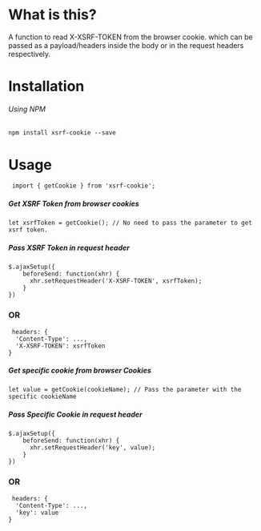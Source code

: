 # What is this?

A function to read X-XSRF-TOKEN from the browser cookie. which can be passed as a payload/headers inside the body or in the request headers respectively.

# Installation

###### Using NPM 

``` npm install xsrf-cookie --save ```

# Usage

``` import { getCookie } from 'xsrf-cookie';```

##### Get XSRF Token from browser cookies

```
let xsrfToken = getCookie(); // No need to pass the parameter to get xsrf token.

```
##### Pass XSRF Token in request header

```
$.ajaxSetup({
    beforeSend: function(xhr) {
      xhr.setRequestHeader('X-XSRF-TOKEN', xsrfToken);
    }
})

```
### OR

```
 headers: {
  'Content-Type': ...,
  'X-XSRF-TOKEN': xsrfToken
}

```

##### Get specific cookie from browser Cookies

```
let value = getCookie(cookieName); // Pass the parameter with the specific cookieName

```

##### Pass Specific Cookie in request header

```
$.ajaxSetup({
    beforeSend: function(xhr) {
      xhr.setRequestHeader('key', value);
    }
})

```
### OR

```
 headers: {
  'Content-Type': ...,
  'key': value
}

```
